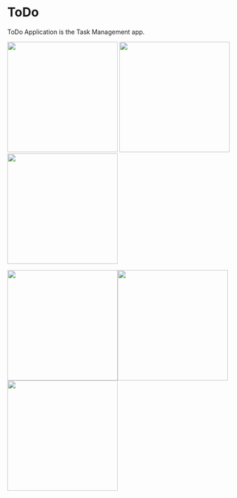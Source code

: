 # ToDo
ToDo Application is the Task Management app.

<img src="https://user-images.githubusercontent.com/72606939/100209845-5a9b6080-2f30-11eb-87a5-a9135cfb7e84.jpg" width="250">
<img src="https://userimages.githubusercontent.com/72606939/100210269-cf6e9a80-2f30-11eb-8153-0be10df5919d.jpg" width="250"><img src="https://user-images.githubusercontent.com/72606939/100210299-d9909900-2f30-11eb-83f0-1ac4ec70b190.jpg" width="250">

<img src="https://user-images.githubusercontent.com/72606939/100210324-e1e8d400-2f30-11eb-91ab-e7648cca77bc.jpg" width="250"><img src="https://user-images.githubusercontent.com/72606939/100210356-e9a87880-2f30-11eb-9cdb-c968128c4ee4.jpg" width="250">
<img src="https://user-images.githubusercontent.com/72606939/100210387-f1681d00-2f30-11eb-8d64-8859deae22f2.jpg" width="250">
